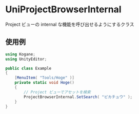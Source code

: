 # UniProjectBrowserInternal

Project ビューの internal な機能を呼び出せるようにするクラス

## 使用例

```cs
using Kogane;
using UnityEditor;

public class Example
{
    [MenuItem( "Tools/Hoge" )]
    private static void Hoge()
    {
        // Project ビューでアセットを検索
        ProjectBrowserInternal.SetSearch( "ピカチュウ" );
    }
}
```